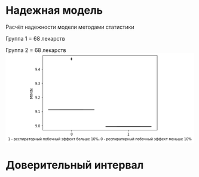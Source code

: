# Надежная модель
Расчёт надежности модели методами статистики

Группа 1 = 68 лекарств

Группа 2 = 68 лекарств
![alt tag](https://github.com/Chertoganov/Reliable-model/blob/main/boxplot.png "Описание будет тут")​
# Доверительный интервал
